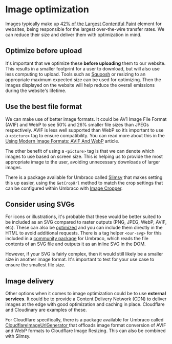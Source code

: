 # Image optimization

Images typically make up [42% of the Largest Contentful Paint](https://paulcalvano.com/2021-06-07-lcp-httparchive/) element for websites, being responsible for the largest over-the-wire transfer rates. We can reduce their size and deliver them with optimization in mind.

## Optimize before upload

It's important that we optimize these **before uploading** them to our website. This results in a smaller footprint for a user to download, but will also use less computing to upload. Tools such as [Squoosh](https://squoosh.app/) or resizing to an appropriate maximum expected size can be used for optimizing. Then the images displayed on the website will help reduce the overall emissions during the website's lifetime.

## Use the best file format

We can make use of better image formats. It could be AV1 Image File Format (AVIF) and WebP to see 50% and 26% smaller file sizes than JPEGs respectively. AVIF is less well supported than WebP so it’s important to use a `<picture>` tag to ensure compatibility. You can read more about this in the [Using Modern Image Formats: AVIF And WebP](https://www.smashingmagazine.com/2021/09/modern-image-formats-avif-webp/) article.

The other benefit of using a `<picture>` tag is that we can denote which images to use based on screen size. This is helping us to provide the most appropriate image to the user, avoiding unnecessary downloads of larger images. 

There is a package available for Umbraco called [Slimsy](https://github.com/Jeavon/Slimsy) that makes setting this up easier, using the `GetCropUrl` method to match the crop settings that can be configured within Umbraco with [Image Cropper](https://docs.umbraco.com/umbraco-cms/v/12.latest/fundamentals/backoffice/property-editors/built-in-umbraco-property-editors/image-cropper#sample-code).

## Consider using SVGs

For icons or illustrations, it's probable that these would be better suited to be included as an SVG compared to raster outputs (PNG, JPEG, WebP, AVIF, etc). These can also be [optimized](https://jakearchibald.github.io/svgomg/) and you can include them directly in the HTML to avoid additional requests. There is a tag helper `<our-svg>` for this included in a [community package](https://github.com/umbraco-community/Our-Umbraco-TagHelpers?tab=readme-ov-file#our-svg) for Umbraco, which reads the file contents of an SVG file and outputs it as an inline SVG in the DOM.

However, if your SVG is fairly complex, then it would still likely be a smaller size in another image format. It's important to test for your use case to ensure the smallest file size.

## Image delivery

Other options when it comes to image optimization could be to use **external services**. It could be to provide a Content Delivery Network (CDN) to deliver images at the edge with good optimization and caching in place. Cloudflare and Cloudinary are examples of these. 

For Cloudflare specifically, there is a package available for Umbraco called [CloudflareImageUrlGenerator
](https://github.com/Jeavon/CloudflareImageUrlGenerator) that offloads image format conversion of AVIF and WebP formats to Cloudflare Image Resizing. This can also be combined with Slimsy.
